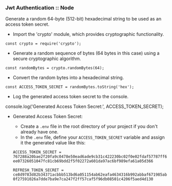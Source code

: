 ### Jwt Authentication :: Node
Generate a random 64-byte (512-bit) hexadecimal string to be used as an access token secret.

- Import the 'crypto' module, which provides cryptographic functionality.

`const crypto = require('crypto');`

- Generate a random sequence of bytes (64 bytes in this case) using a secure cryptographic algorithm.

`const randomBytes = crypto.randomBytes(64);`

- Convert the random bytes into a hexadecimal string.

`const ACCESS_TOKEN_SECRET = randomBytes.toString('hex');`

- Log the generated access token secret to the console.

console.log('Generated Access Token Secret:', ACCESS_TOKEN_SECRET);

- Generated Access Token Secret:
    - Create a `.env` file in the root directory of your project if you don't already have one.
    - In the `.env` file, define your `ACCESS_TOKEN_SECRET` variable and assign it the generated value like this:

    `ACCESS_TOKEN_SECRET = 767288a20bae2f20fa9c0478e50ead6ade9cb31c422230bc02f0e02fdaf57787ff6ee07326051047fc81cb69bdd2f5f02272a601da97ac6bf989efa61a05d366`

    `REFRESH_TOKEN_SECRET = ce8d9783d82b34371acbbb513bd6a051154ab62eafa4634316b992abbaf671985ab0f27591026a7dde7ba9e7ca247f2ff57caf5f96db08501c4206f5aed4d130`